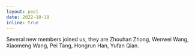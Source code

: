 ```yaml
---
layout: post
date: 2022-10-19
inline: true
---
```


Several new members joined us, they are Zhouhan Zhong, Wenwei Wang, Xiaomeng Wang, Pei Tang, Hongrun Han, Yufan Qian.
